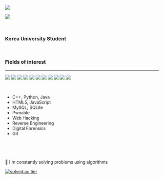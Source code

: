 <p>
  <img src="https://capsule-render.vercel.app/api?type=waving&amp;height=200&amp;text=Crescendo0709&amp;fontAlign=60&amp;color=gradient" style="max-width: 100%;">
  </p>
  <p>
  <a href="https://blog.naver.com/apple8718" target="_blank">
    <img src="https://img.shields.io/badge/NAVER Blog-03C75A?style=flat&logo=naver&logoColor=ffffff"/>
  </a>
</p>
<p>&nbsp;</p>

<h3><span>Korea University Student</span></h3>

<p>&nbsp;</p>

<h3><span>Fields of interest</span></h3>

<hr />

<p>
  <img src="https://img.shields.io/badge/C++-00599c?style=flat&logo=c%2b%2b&logoColor=ffffff"/>
  <img src="https://img.shields.io/badge/C-a8b9cc?style=flat&logo=c&logoColor=ffffff"/>
  <img src="https://img.shields.io/badge/Java-007396?style=flat&logo=Java&logoColor=ffffff"/>
  <img src="https://img.shields.io/badge/Python-3776ab?style=flat&logo=Python&logoColor=ffffff"/>
  <img src="https://img.shields.io/badge/MySQL-4479a1?style=flat&logo=MySQL&logoColor=ffffff"/>
  <img src="https://img.shields.io/badge/SQLite-003b57?style=flat&logo=SQLite&logoColor=ffffff"/>
  <img src="https://img.shields.io/badge/JavaScript-f7df1e?style=flat&logo=JavaScript&logoColor=ffffff"/>
  <img src="https://img.shields.io/badge/Linux-fcc624?style=flat&logo=Linux&logoColor=ffffff"/>
  <img src="https://img.shields.io/badge/HTML5-e34f26?style=flat&logo=HTML5&logoColor=ffffff"/>
  <img src="https://img.shields.io/badge/Git-f05032?style=flat&logo=Git&logoColor=ffffff"/>
  <img src="https://img.shields.io/badge/Flask-000000?style=flat&logo=Flask&logoColor=ffffff"/>
</p>
<p>&nbsp;</p>

<ul>
  <li>C++, Python, Java</li>
  <li>HTML5, JavaScript</li>
  <li>MySQL, SQLite</li>
  <li>Pwnable</li>
  <li>Web Hacking</li>
  <li>Reverse Engineering</li>
  <li>Digital Forensics</li>
  <li>Git</li>
</ul>
<p>&nbsp;</p>
<p>&nbsp;</p>

<p>
  <span>💬 I&#39;m constantly solving problems using algorithms</span>
</p>

<p>
  <a href='https://solved.ac/apple8718'><img src="http://mazassumnida.wtf/api/v2/generate_badge?boj=apple8718" referrerpolicy="no-referrer" alt="solved.ac tier"></a></p><p>&nbsp;</p>
